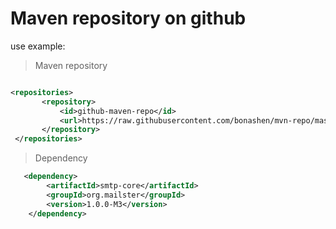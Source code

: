 Maven repository on github
===========================

use example:

> Maven repository

```xml

<repositories>
       <repository>
           <id>github-maven-repo</id>
           <url>https://raw.githubusercontent.com/bonashen/mvn-repo/master/</url>
       </repository>
 </repositories>

 ```

> Dependency

```xml
   <dependency>
        <artifactId>smtp-core</artifactId>
        <groupId>org.mailster</groupId>
        <version>1.0.0-M3</version>
    </dependency>
```
